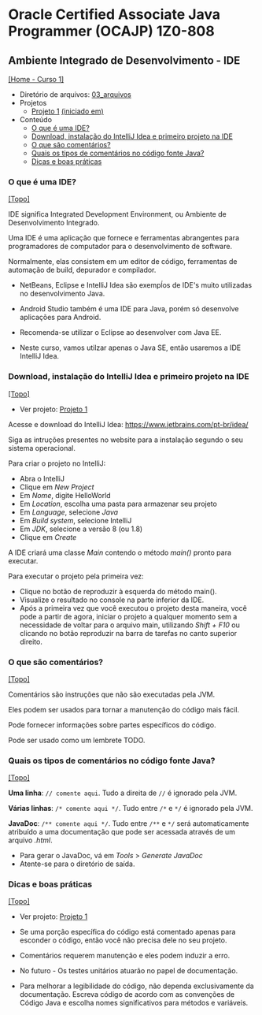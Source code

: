 # Oracle Certified Associate Java Programmer (OCAJP) 1Z0-808

## Ambiente Integrado de Desenvolvimento - IDE
[[Home - Curso 1]](../../README.md#curso-1)<br />

- Diretório de arquivos: [03_arquivos](./03_arquivos/)
- Projetos
  - [Projeto 1](./03_arquivos/proj_01/) [(iniciado em)](#download-instalação-do-intellij-idea-e-primeiro-projeto-na-ide)
- Conteúdo
  - [O que é uma IDE?](#o-que-é-uma-ide)
  - [Download, instalação do IntelliJ Idea e primeiro projeto na IDE](#download-instalação-do-intellij-idea-e-primeiro-projeto-na-ide)
  - [O que são comentários?](#o-que-são-comentários)
  - [Quais os tipos de comentários no código fonte Java?](#quais-os-tipos-de-comentários-no-código-fonte-java)
  - [Dicas e boas práticas](#dicas-e-boas-práticas)

### O que é uma IDE?
[[Topo]](#)<br />

IDE significa Integrated Development Environment, ou Ambiente de Desenvolvimento Integrado.

Uma IDE é uma aplicação que fornece e ferramentas abrangentes para programadores de computador para o desenvolvimento de software.

Normalmente, elas consistem em um editor de código, ferramentas de automação de build, depurador e compilador.

- NetBeans, Eclipse e IntelliJ Idea são exempĺos de IDE's muito utilizadas no desenvolvimento Java.
- Android Studio também é uma IDE para Java, porém só desenvolve aplicações para Android.

- Recomenda-se utilizar o Eclipse ao desenvolver com Java EE.

- Neste curso, vamos utilzar apenas o Java SE, então usaremos a IDE IntelliJ Idea.

### Download, instalação do IntelliJ Idea e primeiro projeto na IDE
[[Topo]](#)<br />

- Ver projeto: [Projeto 1](./03_arquivos/proj_01/)

Acesse e download do IntelliJ Idea: https://www.jetbrains.com/pt-br/idea/

Siga as intruções presentes no website para a instalação segundo o seu sistema operacional.

Para criar o projeto no IntelliJ:
- Abra o IntelliJ
- Clique em *New Project*
- Em *Nome*, digite HelloWorld
- Em *Location*, escolha uma pasta para armazenar seu projeto
- Em *Language*, selecione *Java*
- Em *Build system*, selecione IntelliJ
- Em *JDK*, selecione a versão 8 (ou 1.8)
- Clique em *Create*

A IDE criará uma classe *Main* contendo o método *main()* pronto para executar.

Para executar o projeto pela primeira vez:
- Clique no botão de reproduzir à esquerda do método main().
- Visualize o resultado no console na parte inferior da IDE.
- Após a primeira vez que você executou o projeto desta maneira, você pode a partir de agora, iniciar o projeto a qualquer momento sem a necessidade de voltar para o arquivo main, utilizando *Shift + F10* ou clicando no botão reproduzir na barra de tarefas no canto superior direito.

### O que são comentários?
[[Topo]](#)<br />

Comentários são instruções que não são executadas pela JVM.

Eles podem ser usados para tornar a manutenção do código mais fácil.

Pode fornecer informações sobre partes específicos do código.

Pode ser usado como um lembrete TODO.

### Quais os tipos de comentários no código fonte Java?
[[Topo]](#)<br />

**Uma linha**: `// comente aqui`. Tudo a direita de `//` é ignorado pela JVM.

**Várias linhas**: `/* comente aqui */`. Tudo entre `/*` e `*/` é ignorado pela JVM.

**JavaDoc**: `/** comente aqui */`. Tudo entre `/**` e `*/` será automaticamente atribuído a uma documentação que pode ser acessada através de um arquivo *.html*.
- Para gerar o JavaDoc, vá em *Tools* > *Generate JavaDoc*
- Atente-se para o diretório de saída.

### Dicas e boas práticas
[[Topo]](#)<br />

- Ver projeto: [Projeto 1](./03_arquivos/proj_01/)

- Se uma porção específica do código está comentado apenas para esconder o código, então você não precisa dele no seu projeto.
- Comentários requerem manutenção e eles podem induzir a erro.
- No futuro - Os testes unitários atuarão no papel de documentação.
- Para melhorar a legibilidade do código, não dependa exclusivamente da documentação. Escreva código de acordo com as convenções de Código Java e escolha nomes significativos para métodos e variáveis.
